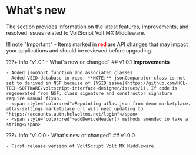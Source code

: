 # What's new

The section provides information on the latest features, improvements, and resolved issues related to VoltScript Volt MX Middleware.

<!-- prettier-ignore -->
!!! note "Important"
    - Items marked in <span style="color:red">**red**</span> are API changes that may impact your applications and should be reviewed before upgrading.

???+ info "v1.0.1 - What's new or changed"
    ## v1.0.1
    **Improvements**

    - Added jsonSort function and associated classes
    - Added VSID database to repo. **NOTE:** jsonComparator class is not set to derived in NSF because of [VSID issue](https://github.com/HCL-TECH-SOFTWARE/voltscript-interface-designer/issues/1). If code is regenerated from NSF, class signature and constructor signature require manual fixup.
    - <span style="color:red">Repointing atlas.json from demo marketplace. atlas-settings marketplace url will need updating to "https://accounts.auth.hclvoltmx.net/login"</span>
    - <span style="color:red">addDeviceHeader() methods amended to take a string</span>

???+ info "v1.0.0 - What's new or changed"
    ## v1.0.0

    - First release version of VoltScript Volt MX Middleware.